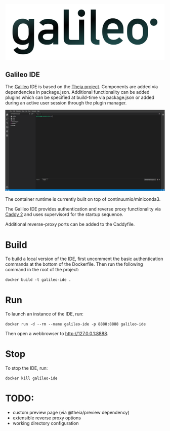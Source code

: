 ![alt](./galileo_pres.png)

## Galileo IDE

The [Galileo](https://hypernetlabs.io/galileo/) IDE is based on the [Theia project](https://theia-ide.org/).
Components are added via dependencies in package.json. Additional functionality can be added plugins which can
be specified at build-time via package.json or added during an active user session through the plugin manager. 

![alt](./screenshot.png)

The container runtime is currently built on top of continuumio/miniconda3. 

The Galileo IDE provides authentication and reverse proxy functionality 
via [Caddy 2](https://caddyserver.com/docs/) and uses supervisord for 
the startup sequence. 

Additional reverse-proxy ports can be added to the Caddyfile. 

# Build

To build a local version of the IDE, first uncomment the basic authentication commands at 
the bottom of the Dockerfile. Then run the following command in the root of the project:

`docker build -t galileo-ide .`

# Run

To launch an instance of the IDE, run:

`docker run -d --rm --name galileo-ide -p 8888:8888 galileo-ide`

Then open a webbrowser to http://127.0.0.1:8888. 

# Stop

To stop the IDE, run:

`docker kill galileo-ide`

# TODO: 
- custom preview page (via @theia/preview dependency)
- extensible reverse proxy options
- working directory configuration
